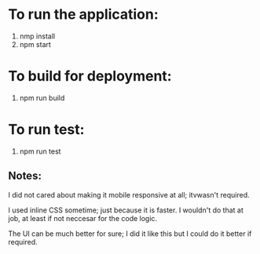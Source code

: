 # To run the application:

1. nmp install
2. npm start

# To build for deployment:

1. npm run build

# To run test:

1. npm run test

## Notes:

I did not cared about making it mobile responsive at all; itvwasn't required.

I used inline CSS sometime; just because it is faster. I wouldn't do that at job, at least if not neccesar for the code logic.

The UI can be much better for sure; I did it like this but I could do it better if required.

